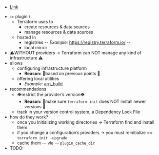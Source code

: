* [Link](https://developer.hashicorp.com/terraform/language/providers)

- := plugin /
    - Terraform uses to
      - create resources & data sources
      - manage resources & data sources
    - hosted in 
      - registries -- _Example:_ https://registry.terraform.io/ --
      - local mirror
- ⚠️WITHOUT providers → Terraform can NOT manage any kind of infrastructure ⚠️
- allows
    - configuring infrastructure platform
      - **Reason:** 🧠based on previous points 🧠
    - offering local utilities
      - _Example:_ [arn_build](https://registry.terraform.io/providers/hashicorp/aws/latest/docs/functions/arn_build)
- recommendations
    - 👁️restrict the provider’s version👁️
      - **Reason:** 🧠make sure `terraform init` does NOT install newer versions 🧠
    - track in your version control system, a Dependency Lock File
- how do they work?
    - once you Initializing working directories → Terraform find and install them
    - if you change a configuration’s providers → you must reinitialize == `terraform init -upgrade`
    - cache them — via — [`plugin_cache_dir`](https://www.notion.so/a195d06955f44581a4ece194f590fbfb?pvs=21)
- TODO: